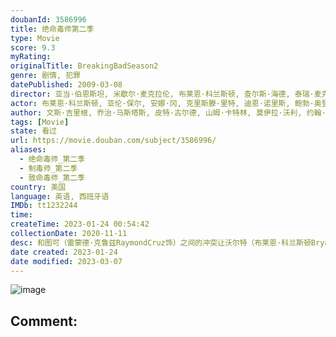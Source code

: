 ```yaml
---
doubanId: 3586996
title: 绝命毒师第二季
type: Movie
score: 9.3
myRating: 
originalTitle: BreakingBadSeason2
genre: 剧情, 犯罪
datePublished: 2009-03-08
director: 亚当·伯恩斯坦, 米歇尔·麦克拉伦, 布莱恩·科兰斯顿, 查尔斯·海德, 泰瑞·麦克多诺, 约翰·达尔, 约翰·伦克, 彼得·梅达克, 费利克斯·恩里克斯·阿尔科拉, 菲尔·亚伯拉罕, 科林·巴克西
actor: 布莱恩·科兰斯顿, 亚伦·保尔, 安娜·冈, 克里斯滕·里特, 迪恩·诺里斯, 鲍勃·奥登科克, 蒂娜·帕克, 山姆·麦克莫里, 迈克尔·博夫舍维尔, 艾萨克·卡皮, 雷·韦克曼, 瑞欧·亚历山大, 克里斯托弗·科辛斯, 科科·布朗, 查尔斯·贝克, 戴维·尤里, 德鲁·沃特斯, 托德·特里, 汤姆·基什奇, 迈克尔·肖姆斯·维尔斯, 哈里·格罗内尔, 奈杰尔·吉布斯, 瑞恩·李, 卡赖伯·兰德里·琼斯, 史蒂芬·迈克尔·克扎达, 吉安卡罗·埃斯波西托, 贝琪·勃兰特, 马克·马戈利斯, ·考尔斯, ·米特, 乔纳森·班克斯, 约翰·德·兰西, 丹尼·特雷霍, 安娜贝尔·阿科斯塔, 戴尔·迪奇, 雷蒙德·克鲁斯, 泰丝·哈珀, 卡门塞兰诺, 马特·琼斯, 杰西卡·赫特
author: 文斯·吉里根, 乔治·马斯塔斯, 皮特·古尔德, 山姆·卡特林, 莫伊拉·沃利, 约翰·施班, ·罗伯茨
tags: [Movie]
state: 看过
url: https://movie.douban.com/subject/3586996/
aliases:
  - 绝命毒师_第二季
  - 制毒师_第二季
  - 致命毒师_第二季
country: 美国
language: 英语, 西班牙语
IMDb: tt1232244
time: 
createTime: 2023-01-24 00:54:42
collectionDate: 2020-11-11
desc: 和图可（雷蒙德·克鲁兹RaymondCruz饰）之间的冲突让沃尔特（布莱恩·科兰斯顿BryanCranston饰）与杰西（亚伦·保尔AaronPaul饰）明白了毒品行业之中的危险与血...
date created: 2023-01-24
date modified: 2023-03-07
---
```


![image](p2016505705.jpg)

Comment:
---
